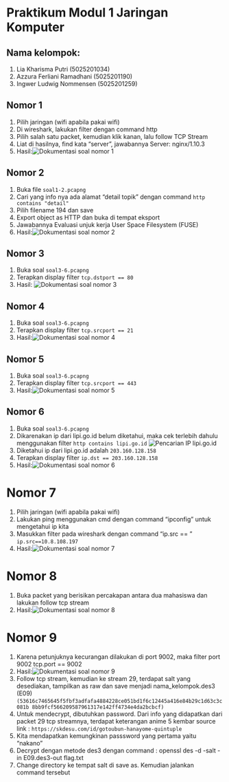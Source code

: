 # Praktikum Modul 1 Jaringan Komputer
## Nama kelompok:<br/>
1. Lia Kharisma Putri (5025201034)<br/>
2. Azzura Ferliani Ramadhani (5025201190)<br/>
3. Ingwer Ludwig Nommensen (5025201259)<br/>

## Nomor 1
1. Pilih jaringan (wifi apabila pakai wifi)
2. Di wireshark, lakukan filter dengan command http
3. Pilih salah satu packet, kemudian klik kanan, lalu follow TCP Stream
4. Liat di hasilnya, find kata “server”, jawabannya Server: nginx/1.10.3
5. Hasil:![Dokumentasi soal nomor 1](./dokumentasi/1.png)
## Nomor 2
1. Buka file `soal1-2.pcapng`
2. Cari yang info nya ada alamat “detail topik” dengan command `http contains "detail"`
3. Pilih filename 194 dan save
4. Export object as HTTP dan buka di tempat eksport
5. Jawabannya Evaluasi unjuk kerja User Space Filesystem (FUSE)
6. Hasil:![Dokumentasi soal nomor 2](./dokumentasi/2.png)
## Nomor 3
1. Buka soal `soal3-6.pcapng`
2. Terapkan display filter `tcp.dstport == 80`
3. Hasil: ![Dokumentasi soal nomor 3](./dokumentasi/3.png)
## Nomor 4
1. Buka soal `soal3-6.pcapng`
2. Terapkan display filter `tcp.srcport == 21`
3. Hasil:![Dokumentasi soal nomor 4](./dokumentasi/4.png)
## Nomor 5
1. Buka soal `soal3-6.pcapng`
2. Terapkan display filter `tcp.srcport == 443`
3. Hasil:![Dokumentasi soal nomor 5](./dokumentasi/5.png)
## Nomor 6
1. Buka soal `soal3-6.pcapng`
2. Dikarenakan ip dari lipi.go.id belum diketahui, maka cek terlebih dahulu menggunakan filter `http contains lipi.go.id`
![Pencarian IP lipi.go.id](./dokumentasi/6.1.png)
3. Diketahui ip dari lipi.go.id adalah `203.160.128.158`
4. Terapkan display filter `ip.dst == 203.160.128.158`
5. Hasil:![Dokumentasi soal nomor 6](./dokumentasi/6.2.png)
# Nomor 7
1. Pilih jaringan (wifi apabila pakai wifi)
2. Lakukan ping menggunakan cmd dengan command “ipconfig” untuk mengetahui ip kita
3. Masukkan filter pada wireshark dengan command “ip.src == <ip yang digunakan>” `ip.src==10.8.108.197`
7. Hasil:![Dokumentasi soal nomor 7](./dokumentasi/7.png)
# Nomor 8
1. Buka packet yang berisikan percakapan antara dua mahasiswa dan lakukan follow tcp stream
2. Hasil:![Dokumentasi soal nomor 8](./dokumentasi/8.png)
# Nomor 9
1. Karena petunjuknya kecurangan dilakukan di port 9002, maka filter port 9002 tcp.port == 9002
2. Hasil:![Dokumentasi soal nomor 9](./dokumentasi/9.png)
3. Follow tcp stream, kemudian ke stream 29, terdapat salt yang desediakan, tampilkan as raw dan save menjadi nama_kelompok.des3 (E09) `(53616c7465645f5fbf3adfafa4884228ce051bd1f6c12445a416e84b29c1d63c3c081b
8bb9fcf566209587961317e142ff4734e4da2bcbcf)`
4. Untuk mendecrypt, dibutuhkan password. Dari info yang didapatkan dari packet 29 tcp streamnya, terdapat keterangan anime 5 kembar source link : `https://skdesu.com/id/gotoubun-hanayome-quintuple`
5. Kita mendapatkan kemungkinan passsword yang pertama yaitu “nakano”
6. Decrypt dengan metode des3 dengan command : openssl des -d -salt -in E09.des3-out flag.txt
7. Change directory ke tempat salt di save as. Kemudian jalankan command tersebut
